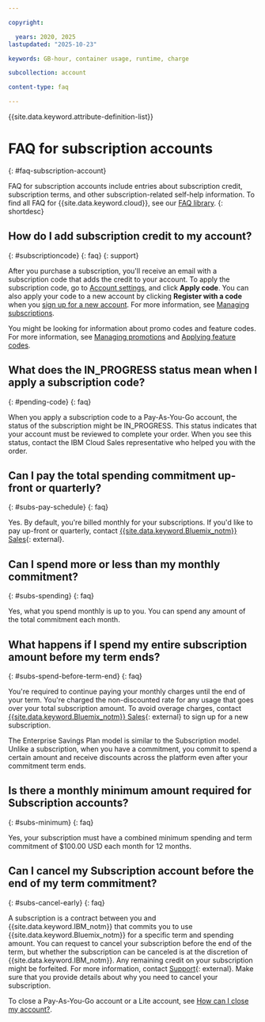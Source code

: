 ```yaml
---

copyright:

  years: 2020, 2025
lastupdated: "2025-10-23"

keywords: GB-hour, container usage, runtime, charge

subcollection: account

content-type: faq

---
```


{{site.data.keyword.attribute-definition-list}}

# FAQ for subscription accounts
{: #faq-subscription-account}

FAQ for subscription accounts include entries about subscription credit, subscription terms, and other subscription-related self-help information. To find all FAQ for {{site.data.keyword.cloud}}, see our [FAQ library](/docs/faqs).
{: shortdesc}

## How do I add subscription credit to my account?
{: #subscriptioncode}
{: faq}
{: support}

After you purchase a subscription, you'll receive an email with a subscription code that adds the credit to your account. To apply the subscription code, go to [Account settings](/account/settings), and click **Apply code**. You can also apply your code to a new account by clicking **Register with a code** when you [sign up for a new account](/registration). For more information, see [Managing subscriptions](/docs/account?topic=account-subscriptions).

You might be looking for information about promo codes and feature codes. For more information, see [Managing promotions](/docs/account?topic=account-applying-promo-codes) and [Applying feature codes](/docs/account?topic=account-codes).

## What does the IN_PROGRESS status mean when I apply a subscription code?
{: #pending-code}
{: faq}

When you apply a subscription code to a Pay-As-You-Go account, the status of the subscription might be IN_PROGRESS. This status indicates that your account must be reviewed to complete your order. When you see this status, contact the IBM Cloud Sales representative who helped you with the order.

## Can I pay the total spending commitment up-front or quarterly?
{: #subs-pay-schedule}
{: faq}

Yes. By default, you're billed monthly for your subscriptions. If you'd like to pay up-front or quarterly, contact [{{site.data.keyword.Bluemix_notm}} Sales](https://www.ibm.com/solutions/cloud?contactmodule){: external}.

## Can I spend more or less than my monthly commitment?
{: #subs-spending}
{: faq}

Yes, what you spend monthly is up to you. You can spend any amount of the total commitment each month.

## What happens if I spend my entire subscription amount before my term ends?
{: #subs-spend-before-term-end}
{: faq}

You're required to continue paying your monthly charges until the end of your term. You're charged the non-discounted rate for any usage that goes over your total subscription amount. To avoid overage charges, contact [{{site.data.keyword.Bluemix_notm}} Sales](https://www.ibm.com/solutions/cloud?contactmodule){: external} to sign up for a new subscription.

The Enterprise Savings Plan model is similar to the Subscription model. Unlike a subscription, when you have a commitment, you commit to spend a certain amount and receive discounts across the platform even after your commitment term ends.

## Is there a monthly minimum amount required for Subscription accounts?
{: #subs-minimum}
{: faq}

Yes, your subscription must have a combined minimum spending and term commitment of $100.00 USD each month for 12 months.

## Can I cancel my Subscription account before the end of my term commitment?
{: #subs-cancel-early}
{: faq}

A subscription is a contract between you and {{site.data.keyword.IBM_notm}} that commits you to use {{site.data.keyword.Bluemix_notm}} for a specific term and spending amount. You can request to cancel your subscription before the end of the term, but whether the subscription can be canceled is at the discretion of {{site.data.keyword.IBM_notm}}. Any remaining credit on your subscription might be forfeited. For more information, contact [Support](/unifiedsupport/supportcenter){: external}. Make sure that you provide details about why you need to cancel your subscription.

To close a Pay-As-You-Go account or a Lite account, see [How can I close my account?](/docs/account?topic=account-accountfaqs#cancelaccount).
